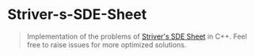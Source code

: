 # Striver-s-SDE-Sheet

>Implementation of the problems of [Striver's SDE Sheet](https://takeuforward.org/interviews/strivers-sde-sheet-top-coding-interview-problems/) in C++. Feel free to raise issues for more optimized solutions.
